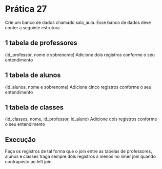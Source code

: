 # Prática 27

Crie um banco de dados chamado sala_aula. Esse banco de dados deve conter a seguinte estrutura

## 1 tabela de professores
(id_professor, nome e sobrenome)
Adicione dois registros conforme o seu entendimento
## 1 tabela de alunos
(id_alunos, nome e sobrenome)
Adicione cinco registros conforme o seu entendimento
## 1 tabela de classes
(id_classes, nome, id_professor, id_aluno)
Adicione dois registros conforme o seu entendimento

## Execução
Faça os registros de tal forma que o join entre as tabelas de professores, alunos e classes traga sempre dois registros a menos no inner join
quando contraposto ao left join



